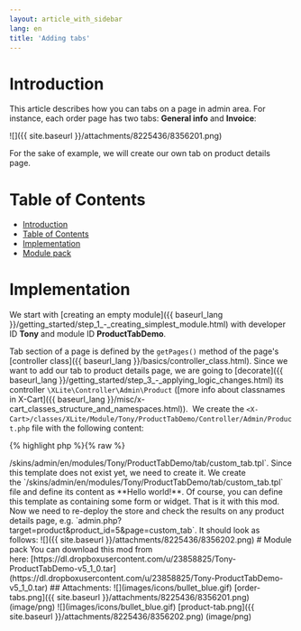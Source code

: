 ```yaml
---
layout: article_with_sidebar
lang: en
title: 'Adding tabs'
---
```

# Introduction

This article describes how you can tabs on a page in admin area. For instance, each order page has two tabs: **General info** and **Invoice**: 

![]({{ site.baseurl }}/attachments/8225436/8356201.png)

For the sake of example, we will create our own tab on product details page.

# Table of Contents

*   [Introduction](#introduction)
*   [Table of Contents](#table-of-contents)
*   [Implementation](#implementation)
*   [Module pack](#module-pack)

# Implementation

We start with [creating an empty module]({{ baseurl_lang }}/getting_started/step_1_-_creating_simplest_module.html) with developer ID **Tony** and module ID **ProductTabDemo**.

Tab section of a page is defined by the `getPages()` method of the page's [controller class]({{ baseurl_lang }}/basics/controller_class.html). Since we want to add our tab to product details page, we are going to [decorate]({{ baseurl_lang }}/getting_started/step_3_-_applying_logic_changes.html) its controller `\XLite\Controller\Admin\Product` ([more info about classnames in X-Cart]({{ baseurl_lang }}/misc/x-cart_classes_structure_and_namespaces.html)).  We create the `<X-Cart>/classes/XLite/Module/Tony/ProductTabDemo/Controller/Admin/Product.php` file with the following content: 

{% highlight php %}{% raw %}
<?php
// vim: set ts=4 sw=4 sts=4 et:
namespace XLite\Module\Tony\ProductTabDemo\Controller\Admin;

/**
 * Product
 */
abstract class Product extends \XLite\Controller\Admin\Product implements \XLite\Base\IDecorator
{
    public function getPages()
    {
        $list = parent::getPages();

        $list['custom_tab'] = 'My Custom Tab';

        return $list;
    }

    protected function getPageTemplates()
    {
        $list = parent::getPageTemplates();

        $list['custom_tab'] = 'modules/Tony/ProductTabDemo/tab/custom_tab.tpl';

        return $list;
    }
}
{% endraw %}{% endhighlight %}

First, we add a new element to an array returned by the `getPages()` method. This element has key as **custom_tab **– this means that this tab will be accessed by  
`admin.php?target=product&product_id=5&**page=custom_tab**` URL – and value as **My Custom Tab** – this text will be displayed on the tab.

Next, we need to add a new element to an array returned by the `getPageTemplates()` method. The key of this new element is the same: **custom_tab**, value of this element is a template that defines a look of the tab section. In our case, this template will be `<X-Cart>/skins/admin/en/modules/Tony/ProductTabDemo/tab/custom_tab.tpl`.

Since this template does not exist yet, we need to create it. We create the `<X-Cart>/skins/admin/en/modules/Tony/ProductTabDemo/tab/custom_tab.tpl` file and define its content as **Hello world!**. Of course, you can define this template as containing some form or widget.

That is it with this mod. Now we need to re-deploy the store and check the results on any product details page, e.g. `admin.php?target=product&product_id=5&page=custom_tab`. It should look as follows: ![]({{ site.baseurl }}/attachments/8225436/8356202.png)

# Module pack

You can download this mod from here: [https://dl.dropboxusercontent.com/u/23858825/Tony-ProductTabDemo-v5_1_0.tar](https://dl.dropboxusercontent.com/u/23858825/Tony-ProductTabDemo-v5_1_0.tar)

## Attachments:

![](images/icons/bullet_blue.gif) [order-tabs.png]({{ site.baseurl }}/attachments/8225436/8356201.png) (image/png)  
![](images/icons/bullet_blue.gif) [product-tab.png]({{ site.baseurl }}/attachments/8225436/8356202.png) (image/png)